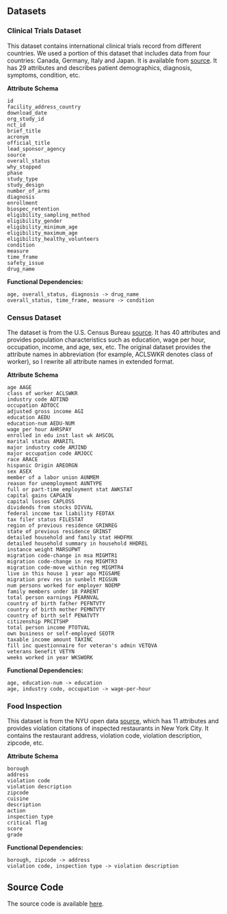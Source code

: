 ## Datasets

### Clinical Trials Dataset
This dataset contains international clinical trials record from different countries. We used a portion of this dataset that includes data from four countries: Canada, Germany, Italy and Japan. It is available from [source](https://old.datahub.io/dataset/linkedct). It has 29 attributes and describes patient demographics, diagnosis, symptoms, condition, etc.

**Attribute Schema**   
```
id
facility_address_country
download_date
org_study_id
nct_id
brief_title
acronym
official_title
lead_sponsor_agency
source
overall_status
why_stopped
phase
study_type
study_design
number_of_arms
diagnosis
enrollment
biospec_retention
eligibility_sampling_method
eligibility_gender
eligibility_minimum_age
eligibility_maximum_age
eligibility_healthy_volunteers
condition
measure
time_frame
safety_issue
drug_name
```

**Functional Dependencies:**
```
age, overall_status, diagnosis -> drug_name
overall_status, time_frame, measure -> condition
```

### Census Dataset 
The dataset is from the U.S. Census Bureau [source](https://archive.ics.uci.edu/ml/machine-learning-databases/census-income-mld/census-income.html). It has 40 attributes and provides population characteristics such as education, wage per hour, occupation, income, and age, sex, etc. The original dataset provides the attribute names in abbreviation (for example, ACLSWKR denotes class of worker), so I rewrite all attribute names in extended format. 

**Attribute Schema**   
```
age AAGE
class of worker ACLSWKR
industry code ADTIND
occupation ADTOCC
adjusted gross income AGI
education AEDU
education-num AEDU-NUM
wage per hour AHRSPAY
enrolled in edu inst last wk AHSCOL
marital status AMARITL
major industry code AMJIND
major occupation code AMJOCC
race ARACE
hispanic Origin AREORGN
sex ASEX
member of a labor union AUNMEM
reason for unemployment AUNTYPE
full or part-time employment stat AWKSTAT
capital gains CAPGAIN
capital losses CAPLOSS
dividends from stocks DIVVAL
federal income tax liability FEDTAX
tax filer status FILESTAT
region of previous residence GRINREG
state of previous residence GRINST
detailed household and family stat HHDFMX
detailed household summary in household HHDREL
instance weight MARSUPWT
migration code-change in msa MIGMTR1
migration code-change in reg MIGMTR3
migration code-move within reg MIGMTR4
live in this house 1 year ago MIGSAME
migration prev res in sunbelt MIGSUN
num persons worked for employer NOEMP
family members under 18 PARENT
total person earnings PEARNVAL
country of birth father PEFNTVTY
country of birth mother PEMNTVTY
country of birth self PENATVTY
citizenship PRCITSHP
total person income PTOTVAL
own business or self-employed SEOTR
taxable income amount TAXINC
fill inc questionnaire for veteran's admin VETQVA
veterans benefit VETYN
weeks worked in year WKSWORK
```

**Functional Dependencies:**
```
age, education-num -> education
age, industry code, occupation -> wage-per-hour 
```

### Food Inspection
This dataset is from the NYU open data [source](https://opendata.cityofnewyork.us/), which has 11 attributes and provides violation citations of inspected restaurants in New York City. It contains the restaurant address, violation code, violation description, zipcode, etc.

**Attribute Schema**

```
borough
address
violation code
violation description
zipcode
cuisine
description
action
inspection type
critical flag
score
grade
```

**Functional Dependencies:**
```
borough, zipcode -> address
violation code, inspection type -> violation description
```

## Source Code
The source code is available [here](https://github.com/PrivacyPreversingDataCleaning/Privacy-Aware-Data-Cleaning-as-a-Service).
